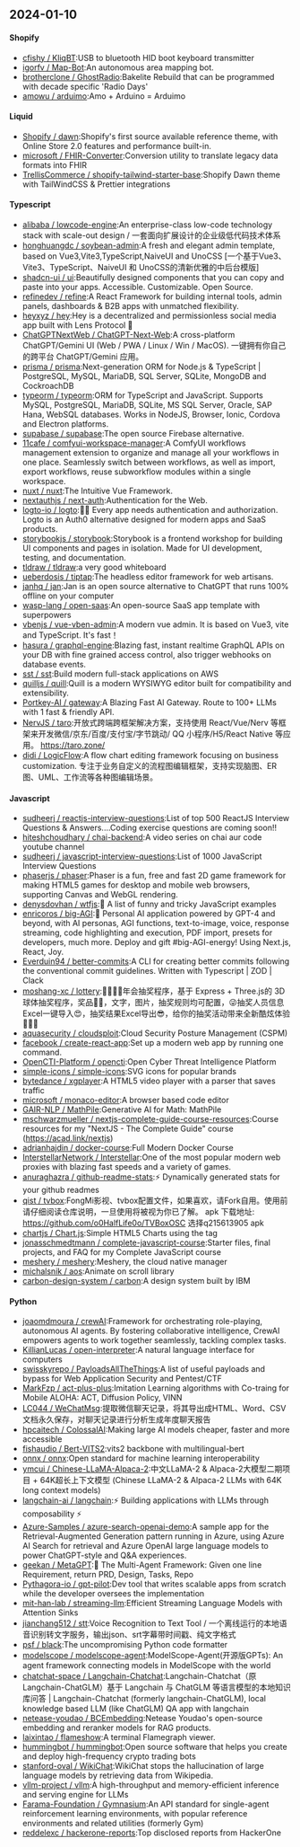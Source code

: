 ## 2024-01-10

#### Shopify
* [cfishy / KliqBT](https://github.com/cfishy/KliqBT):USB to bluetooth HID boot keyboard transmitter
* [igorfv / Map-Bot](https://github.com/igorfv/Map-Bot):An autonomous area mapping bot.
* [brotherclone / GhostRadio](https://github.com/brotherclone/GhostRadio):Bakelite Rebuild that can be programmed with decade specific 'Radio Days'
* [amowu / arduimo](https://github.com/amowu/arduimo):Amo + Arduino = Arduimo

#### Liquid
* [Shopify / dawn](https://github.com/Shopify/dawn):Shopify's first source available reference theme, with Online Store 2.0 features and performance built-in.
* [microsoft / FHIR-Converter](https://github.com/microsoft/FHIR-Converter):Conversion utility to translate legacy data formats into FHIR
* [TrellisCommerce / shopify-tailwind-starter-base](https://github.com/TrellisCommerce/shopify-tailwind-starter-base):Shopify Dawn theme with TailWindCSS & Prettier integrations

#### Typescript
* [alibaba / lowcode-engine](https://github.com/alibaba/lowcode-engine):An enterprise-class low-code technology stack with scale-out design / 一套面向扩展设计的企业级低代码技术体系
* [honghuangdc / soybean-admin](https://github.com/honghuangdc/soybean-admin):A fresh and elegant admin template, based on Vue3,Vite3,TypeScript,NaiveUI and UnoCSS [一个基于Vue3、Vite3、TypeScript、NaiveUI 和 UnoCSS的清新优雅的中后台模版]
* [shadcn-ui / ui](https://github.com/shadcn-ui/ui):Beautifully designed components that you can copy and paste into your apps. Accessible. Customizable. Open Source.
* [refinedev / refine](https://github.com/refinedev/refine):A React Framework for building internal tools, admin panels, dashboards & B2B apps with unmatched flexibility.
* [heyxyz / hey](https://github.com/heyxyz/hey):Hey is a decentralized and permissionless social media app built with Lens Protocol 🌿
* [ChatGPTNextWeb / ChatGPT-Next-Web](https://github.com/ChatGPTNextWeb/ChatGPT-Next-Web):A cross-platform ChatGPT/Gemini UI (Web / PWA / Linux / Win / MacOS). 一键拥有你自己的跨平台 ChatGPT/Gemini 应用。
* [prisma / prisma](https://github.com/prisma/prisma):Next-generation ORM for Node.js & TypeScript | PostgreSQL, MySQL, MariaDB, SQL Server, SQLite, MongoDB and CockroachDB
* [typeorm / typeorm](https://github.com/typeorm/typeorm):ORM for TypeScript and JavaScript. Supports MySQL, PostgreSQL, MariaDB, SQLite, MS SQL Server, Oracle, SAP Hana, WebSQL databases. Works in NodeJS, Browser, Ionic, Cordova and Electron platforms.
* [supabase / supabase](https://github.com/supabase/supabase):The open source Firebase alternative.
* [11cafe / comfyui-workspace-manager](https://github.com/11cafe/comfyui-workspace-manager):A ComfyUI workflows management extension to organize and manage all your workflows in one place. Seamlessly switch between workflows, as well as import, export workflows, reuse subworkflow modules within a single workspace.
* [nuxt / nuxt](https://github.com/nuxt/nuxt):The Intuitive Vue Framework.
* [nextauthjs / next-auth](https://github.com/nextauthjs/next-auth):Authentication for the Web.
* [logto-io / logto](https://github.com/logto-io/logto):🧑‍🚀 Every app needs authentication and authorization. Logto is an Auth0 alternative designed for modern apps and SaaS products.
* [storybookjs / storybook](https://github.com/storybookjs/storybook):Storybook is a frontend workshop for building UI components and pages in isolation. Made for UI development, testing, and documentation.
* [tldraw / tldraw](https://github.com/tldraw/tldraw):a very good whiteboard
* [ueberdosis / tiptap](https://github.com/ueberdosis/tiptap):The headless editor framework for web artisans.
* [janhq / jan](https://github.com/janhq/jan):Jan is an open source alternative to ChatGPT that runs 100% offline on your computer
* [wasp-lang / open-saas](https://github.com/wasp-lang/open-saas):An open-source SaaS app template with superpowers
* [vbenjs / vue-vben-admin](https://github.com/vbenjs/vue-vben-admin):A modern vue admin. It is based on Vue3, vite and TypeScript. It's fast！
* [hasura / graphql-engine](https://github.com/hasura/graphql-engine):Blazing fast, instant realtime GraphQL APIs on your DB with fine grained access control, also trigger webhooks on database events.
* [sst / sst](https://github.com/sst/sst):Build modern full-stack applications on AWS
* [quilljs / quill](https://github.com/quilljs/quill):Quill is a modern WYSIWYG editor built for compatibility and extensibility.
* [Portkey-AI / gateway](https://github.com/Portkey-AI/gateway):A Blazing Fast AI Gateway. Route to 100+ LLMs with 1 fast & friendly API.
* [NervJS / taro](https://github.com/NervJS/taro):开放式跨端跨框架解决方案，支持使用 React/Vue/Nerv 等框架来开发微信/京东/百度/支付宝/字节跳动/ QQ 小程序/H5/React Native 等应用。 https://taro.zone/
* [didi / LogicFlow](https://github.com/didi/LogicFlow):A flow chart editing framework focusing on business customization. 专注于业务自定义的流程图编辑框架，支持实现脑图、ER图、UML、工作流等各种图编辑场景。

#### Javascript
* [sudheerj / reactjs-interview-questions](https://github.com/sudheerj/reactjs-interview-questions):List of top 500 ReactJS Interview Questions & Answers....Coding exercise questions are coming soon!!
* [hiteshchoudhary / chai-backend](https://github.com/hiteshchoudhary/chai-backend):A video series on chai aur code youtube channel
* [sudheerj / javascript-interview-questions](https://github.com/sudheerj/javascript-interview-questions):List of 1000 JavaScript Interview Questions
* [phaserjs / phaser](https://github.com/phaserjs/phaser):Phaser is a fun, free and fast 2D game framework for making HTML5 games for desktop and mobile web browsers, supporting Canvas and WebGL rendering.
* [denysdovhan / wtfjs](https://github.com/denysdovhan/wtfjs):🤪 A list of funny and tricky JavaScript examples
* [enricoros / big-AGI](https://github.com/enricoros/big-AGI):💬 Personal AI application powered by GPT-4 and beyond, with AI personas, AGI functions, text-to-image, voice, response streaming, code highlighting and execution, PDF import, presets for developers, much more. Deploy and gift #big-AGI-energy! Using Next.js, React, Joy.
* [Everduin94 / better-commits](https://github.com/Everduin94/better-commits):A CLI for creating better commits following the conventional commit guidelines. Written with Typescript | ZOD | Clack
* [moshang-xc / lottery](https://github.com/moshang-xc/lottery):🎉🌟✨🎈年会抽奖程序，基于 Express + Three.js的 3D 球体抽奖程序，奖品🧧🎁，文字，图片，抽奖规则均可配置，😜抽奖人员信息Excel一键导入😍，抽奖结果Excel导出😎，给你的抽奖活动带来全新酷炫体验🚀🚀🚀
* [aquasecurity / cloudsploit](https://github.com/aquasecurity/cloudsploit):Cloud Security Posture Management (CSPM)
* [facebook / create-react-app](https://github.com/facebook/create-react-app):Set up a modern web app by running one command.
* [OpenCTI-Platform / opencti](https://github.com/OpenCTI-Platform/opencti):Open Cyber Threat Intelligence Platform
* [simple-icons / simple-icons](https://github.com/simple-icons/simple-icons):SVG icons for popular brands
* [bytedance / xgplayer](https://github.com/bytedance/xgplayer):A HTML5 video player with a parser that saves traffic
* [microsoft / monaco-editor](https://github.com/microsoft/monaco-editor):A browser based code editor
* [GAIR-NLP / MathPile](https://github.com/GAIR-NLP/MathPile):Generative AI for Math: MathPile
* [mschwarzmueller / nextjs-complete-guide-course-resources](https://github.com/mschwarzmueller/nextjs-complete-guide-course-resources):Course resources for my "NextJS - The Complete Guide" course (https://acad.link/nextjs)
* [adrianhajdin / docker-course](https://github.com/adrianhajdin/docker-course):Full Modern Docker Course
* [InterstellarNetwork / Interstellar](https://github.com/InterstellarNetwork/Interstellar):One of the most popular modern web proxies with blazing fast speeds and a variety of games.
* [anuraghazra / github-readme-stats](https://github.com/anuraghazra/github-readme-stats):⚡ Dynamically generated stats for your github readmes
* [qist / tvbox](https://github.com/qist/tvbox):FongMi影视、tvbox配置文件，如果喜欢，请Fork自用。使用前请仔细阅读仓库说明，一旦使用将被视为你已了解。 apk 下载地址: https://github.com/o0HalfLife0o/TVBoxOSC 选择q215613905 apk
* [chartjs / Chart.js](https://github.com/chartjs/Chart.js):Simple HTML5 Charts using the <canvas> tag
* [jonasschmedtmann / complete-javascript-course](https://github.com/jonasschmedtmann/complete-javascript-course):Starter files, final projects, and FAQ for my Complete JavaScript course
* [meshery / meshery](https://github.com/meshery/meshery):Meshery, the cloud native manager
* [michalsnik / aos](https://github.com/michalsnik/aos):Animate on scroll library
* [carbon-design-system / carbon](https://github.com/carbon-design-system/carbon):A design system built by IBM

#### Python
* [joaomdmoura / crewAI](https://github.com/joaomdmoura/crewAI):Framework for orchestrating role-playing, autonomous AI agents. By fostering collaborative intelligence, CrewAI empowers agents to work together seamlessly, tackling complex tasks.
* [KillianLucas / open-interpreter](https://github.com/KillianLucas/open-interpreter):A natural language interface for computers
* [swisskyrepo / PayloadsAllTheThings](https://github.com/swisskyrepo/PayloadsAllTheThings):A list of useful payloads and bypass for Web Application Security and Pentest/CTF
* [MarkFzp / act-plus-plus](https://github.com/MarkFzp/act-plus-plus):Imitation Learning algorithms with Co-traing for Mobile ALOHA: ACT, Diffusion Policy, VINN
* [LC044 / WeChatMsg](https://github.com/LC044/WeChatMsg):提取微信聊天记录，将其导出成HTML、Word、CSV文档永久保存，对聊天记录进行分析生成年度聊天报告
* [hpcaitech / ColossalAI](https://github.com/hpcaitech/ColossalAI):Making large AI models cheaper, faster and more accessible
* [fishaudio / Bert-VITS2](https://github.com/fishaudio/Bert-VITS2):vits2 backbone with multilingual-bert
* [onnx / onnx](https://github.com/onnx/onnx):Open standard for machine learning interoperability
* [ymcui / Chinese-LLaMA-Alpaca-2](https://github.com/ymcui/Chinese-LLaMA-Alpaca-2):中文LLaMA-2 & Alpaca-2大模型二期项目 + 64K超长上下文模型 (Chinese LLaMA-2 & Alpaca-2 LLMs with 64K long context models)
* [langchain-ai / langchain](https://github.com/langchain-ai/langchain):⚡ Building applications with LLMs through composability ⚡
* [Azure-Samples / azure-search-openai-demo](https://github.com/Azure-Samples/azure-search-openai-demo):A sample app for the Retrieval-Augmented Generation pattern running in Azure, using Azure AI Search for retrieval and Azure OpenAI large language models to power ChatGPT-style and Q&A experiences.
* [geekan / MetaGPT](https://github.com/geekan/MetaGPT):🌟 The Multi-Agent Framework: Given one line Requirement, return PRD, Design, Tasks, Repo
* [Pythagora-io / gpt-pilot](https://github.com/Pythagora-io/gpt-pilot):Dev tool that writes scalable apps from scratch while the developer oversees the implementation
* [mit-han-lab / streaming-llm](https://github.com/mit-han-lab/streaming-llm):Efficient Streaming Language Models with Attention Sinks
* [jianchang512 / stt](https://github.com/jianchang512/stt):Voice Recognition to Text Tool / 一个离线运行的本地语音识别转文字服务，输出json、srt字幕带时间戳、纯文字格式
* [psf / black](https://github.com/psf/black):The uncompromising Python code formatter
* [modelscope / modelscope-agent](https://github.com/modelscope/modelscope-agent):ModelScope-Agent(开源版GPTs): An agent framework connecting models in ModelScope with the world
* [chatchat-space / Langchain-Chatchat](https://github.com/chatchat-space/Langchain-Chatchat):Langchain-Chatchat（原Langchain-ChatGLM）基于 Langchain 与 ChatGLM 等语言模型的本地知识库问答 | Langchain-Chatchat (formerly langchain-ChatGLM), local knowledge based LLM (like ChatGLM) QA app with langchain
* [netease-youdao / BCEmbedding](https://github.com/netease-youdao/BCEmbedding):Netease Youdao's open-source embedding and reranker models for RAG products.
* [laixintao / flameshow](https://github.com/laixintao/flameshow):A terminal Flamegraph viewer.
* [hummingbot / hummingbot](https://github.com/hummingbot/hummingbot):Open source software that helps you create and deploy high-frequency crypto trading bots
* [stanford-oval / WikiChat](https://github.com/stanford-oval/WikiChat):WikiChat stops the hallucination of large language models by retrieving data from Wikipedia.
* [vllm-project / vllm](https://github.com/vllm-project/vllm):A high-throughput and memory-efficient inference and serving engine for LLMs
* [Farama-Foundation / Gymnasium](https://github.com/Farama-Foundation/Gymnasium):An API standard for single-agent reinforcement learning environments, with popular reference environments and related utilities (formerly Gym)
* [reddelexc / hackerone-reports](https://github.com/reddelexc/hackerone-reports):Top disclosed reports from HackerOne
